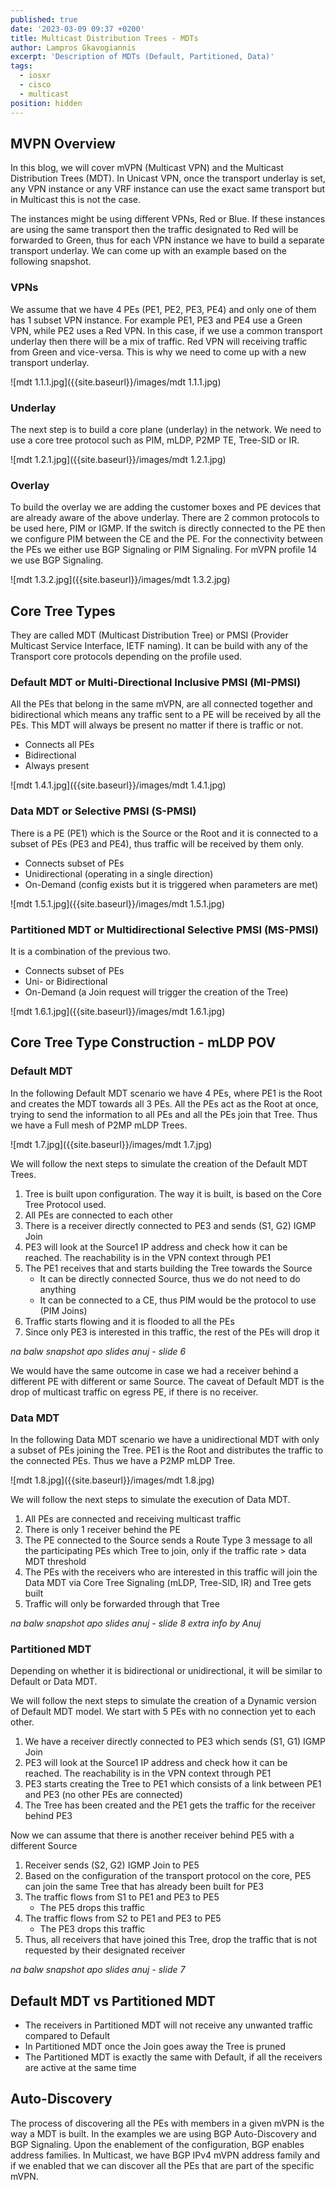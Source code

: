 ```yaml
---
published: true
date: '2023-03-09 09:37 +0200'
title: Multicast Distribution Trees - MDTs
author: Lampros Gkavogiannis
excerpt: 'Description of MDTs (Default, Partitioned, Data)'
tags:
  - iosxr
  - cisco
  - multicast
position: hidden
---
```

## MVPN Overview

In this blog, we will cover mVPN (Multicast VPN) and the Multicast Distribution Trees (MDT). In Unicast VPN, once the transport underlay is set, any VPN instance or any VRF instance can use the exact same transport but in Multicast this is not the case.

The instances might be using different VPNs, Red or Blue. If these instances are using the same transport then the traffic designated to Red will be forwarded to Green, thus for each VPN instance we have to build a separate transport underlay. We can come up with an example based on the following snapshot.

### VPNs

We assume that we have 4 PEs (PE1, PE2, PE3, PE4) and only one of them has 1 subset VPN instance. For example PE1, PE3 and PE4 use a Green VPN, while PE2 uses a Red VPN. In this case, if we use a common transport underlay then there will be a mix of traffic. Red VPN will receiving traffic from Green and vice-versa. This is why we need to come up with a new transport underlay.

![mdt 1.1.1.jpg]({{site.baseurl}}/images/mdt 1.1.1.jpg)

### Underlay

The next step is to build a core plane (underlay) in the network. We need to use a core tree protocol such as PIM, mLDP, P2MP TE, Tree-SID or IR.

![mdt 1.2.1.jpg]({{site.baseurl}}/images/mdt 1.2.1.jpg)

### Overlay

To build the overlay we are adding the customer boxes and PE devices that are already aware of the above underlay. There are 2 common protocols to be used here, PIM or IGMP. If the switch is directly connected to the PE then we configure PIM between the CE and the PE. For the connectivity between the PEs we either use BGP Signaling or PIM Signaling. For mVPN profile 14 we use BGP Signaling.

![mdt 1.3.2.jpg]({{site.baseurl}}/images/mdt 1.3.2.jpg)

## Core Tree Types

They are called MDT (Multicast Distribution Tree) or PMSI (Provider Multicast Service Interface, IETF naming). It can be build with any of the Transport core protocols depending on the profile used.

### Default MDT or Multi-Directional Inclusive PMSI (MI-PMSI)

All the PEs that belong in the same mVPN, are all connected together and bidirectional which means any traffic sent to a PE will be received by all the PEs. This MDT will always be present no matter if there is traffic or not.

- Connects all PEs
- Bidirectional
- Always present

![mdt 1.4.1.jpg]({{site.baseurl}}/images/mdt 1.4.1.jpg)

### Data MDT or Selective PMSI (S-PMSI)

There is a PE (PE1) which is the Source or the Root and it is connected to a subset of PEs (PE3 and PE4), thus traffic will be received by them only.

- Connects subset of PEs
- Unidirectional (operating in a single direction)
- On-Demand (config exists but it is triggered when parameters are met)

![mdt 1.5.1.jpg]({{site.baseurl}}/images/mdt 1.5.1.jpg)

### Partitioned MDT or Multidirectional Selective PMSI (MS-PMSI)

It is a combination of the previous two.

- Connects subset of PEs
- Uni- or Bidirectional
- On-Demand (a Join request will trigger the creation of the Tree)

![mdt 1.6.1.jpg]({{site.baseurl}}/images/mdt 1.6.1.jpg)

## Core Tree Type Construction - mLDP POV

### Default MDT

In the following Default MDT scenario we have 4 PEs, where PE1 is the Root and creates the MDT towards all 3 PEs. All the PEs act as the Root at once, trying to send the information to all PEs and all the PEs join that Tree. Thus we have a Full mesh of P2MP mLDP Trees.

![mdt 1.7.jpg]({{site.baseurl}}/images/mdt 1.7.jpg)

We will follow the next steps to simulate the creation of the Default MDT Trees.
1. Tree is built upon configuration. The way it is built, is based on the Core Tree Protocol used.
2. All PEs are connected to each other
3. There is a receiver directly connected to PE3 and sends (S1, G2) IGMP Join
4. PE3 will look at the Source1 IP address and check how it can be reached. The reachability is in the VPN context through PE1
5. The PE1 receives that and starts building the Tree towards the Source
	- It can be directly connected Source, thus we do not need to do anything
	- It can be connected to a CE, thus PIM would be the protocol to use (PIM Joins)
6. Traffic starts flowing and it is flooded to all the PEs
7. Since only PE3 is interested in this traffic, the rest of the PEs will drop it

_na balw snapshot apo slides anuj - slide 6_

We would have the same outcome in case we had a receiver behind a different PE with different or same Source. The caveat of Default MDT is the drop of multicast traffic on egress PE, if there is no receiver.

### Data MDT

In the following Data MDT scenario we have a unidirectional MDT with only a subset of PEs joining the Tree. PE1 is the Root and distributes the traffic to the connected PEs. Thus we have a P2MP mLDP Tree.

![mdt 1.8.jpg]({{site.baseurl}}/images/mdt 1.8.jpg)

We will follow the next steps to simulate the execution of Data MDT.
1. All PEs are connected and receiving multicast traffic
2. There is only 1 receiver behind the PE
3. The PE connected to the Source sends a Route Type 3 message to all the participating PEs which Tree to join, only if the traffic rate > data MDT threshold
4. The PEs with the receivers who are interested in this traffic will join the Data MDT via Core Tree Signaling (mLDP, Tree-SID, IR) and Tree gets built
5. Traffic will only be forwarded through that Tree

_na balw snapshot apo slides anuj - slide 8_
_extra info by Anuj_

### Partitioned MDT

Depending on whether it is bidirectional or unidirectional, it will be similar to Default or Data MDT.

We will follow the next steps to simulate the creation of a Dynamic version of Default MDT model. We start with 5 PEs with no connection yet to each other.
1. We have a receiver directly connected to PE3 which sends (S1, G1) IGMP Join
2. PE3 will look at the Source1 IP address and check how it can be reached. The reachability is in the VPN context through PE1
3. PE3 starts creating the Tree to PE1 which consists of a link between PE1 and PE3 (no other PEs are connected)
5. The Tree has been created and the PE1 gets the traffic for the receiver behind PE3

Now we can assume that there is another receiver behind PE5 with a different Source
1. Receiver sends (S2, G2) IGMP Join to PE5
2. Based on the configuration of the transport protocol on the core, PE5 can join the same Tree that has already been built for PE3
3. The traffic flows from S1 to PE1 and PE3 to PE5
	- The PE5 drops this traffic
4. The traffic flows from S2 to PE1 and PE3 to PE5
	- The PE3 drops this traffic
5. Thus, all receivers that have joined this Tree, drop the traffic that is not requested by their designated receiver

_na balw snapshot apo slides anuj - slide 7_

## Default MDT vs Partitioned MDT

- The receivers in Partitioned MDT will not receive any unwanted traffic compared to Default
- In Partitioned MDT once the Join goes away the Tree is pruned
- The Partitioned MDT is exactly the same with Default, if all the receivers are active at the same time

## Auto-Discovery

The process of discovering all the PEs with members in a given mVPN is the way a MDT is built. In the examples we are using BGP Auto-Discovery and BGP Signaling. Upon the enablement of the configuration, BGP enables address families. In Multicast, we have BGP IPv4 mVPN address family and if we enabled that we can discover all the PEs that are part of the specific mVPN.

